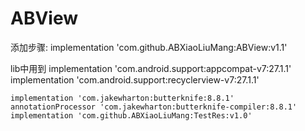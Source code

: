 # ABView
添加步骤:
implementation 'com.github.ABXiaoLiuMang:ABView:v1.1'

lib中用到
    implementation 'com.android.support:appcompat-v7:27.1.1'
    implementation 'com.android.support:recyclerview-v7:27.1.1'

    implementation 'com.jakewharton:butterknife:8.8.1'
    annotationProcessor 'com.jakewharton:butterknife-compiler:8.8.1'
    implementation 'com.github.ABXiaoLiuMang:TestRes:v1.0'
    
    
